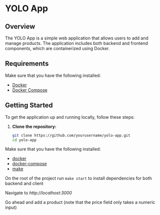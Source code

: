 # YOLO App

## Overview

The YOLO App is a simple web application that allows users to add and manage products. The application includes both backend and frontend components, which are containerized using Docker.

## Requirements

Make sure that you have the following installed:

- [Docker](https://docs.docker.com/desktop/install/windows-install/)
- [Docker Compose](https://docs.docker.com/compose/install/)

## Getting Started

To get the application up and running locally, follow these steps:

1. **Clone the repository:**

   ```sh
   git clone https://github.com/yourusername/yolo-app.git
   cd yolo-app
   ```

Make sure that you have the following installed:

- [docker](https://docs.docker.com/desktop/install/windows-install/)
- [docker-compose](https://docs.docker.com/compose/)
- [make](https://www.gnu.org/software/make/)

On the root of the project run
`make start`  to install dependencies for both backend and client

Navigate to *http://localhost:3000*

Go ahead and add a product (note that the price field only takes a numeric input)
